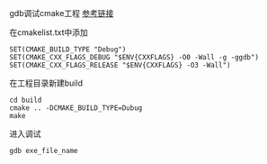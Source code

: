 gdb调试cmake工程  [参考链接](https://blog.csdn.net/lemonaha/article/details/72837561)

在cmakelist.txt中添加
```
SET(CMAKE_BUILD_TYPE "Debug")
SET(CMAKE_CXX_FLAGS_DEBUG "$ENV{CXXFLAGS} -O0 -Wall -g -ggdb")
SET(CMAKE_CXX_FLAGS_RELEASE "$ENV{CXXFLAGS} -O3 -Wall")
```
在工程目录新建build
```
cd build
cmake .. -DCMAKE_BUILD_TYPE=Dubug
make
```
进入调试
```
gdb exe_file_name
```
